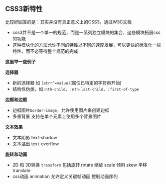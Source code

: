## CSS3新特性

比较好回答的是：其实并没有真正意义上的CSS3，通过W3C文档

* css3并不是一个单一的规范，而是一系列独立模块的集合，这些模块拓展css的功能
* 这种模块化的方法允许不同的特性以不同的速度发展，可以更快的标准化一些特性，而不必等待整个规范的完成

**这里举一些例子**

**选择器**

* 新的选择器 如 `[atrr^=value]`(属性已特定的字符串开始)
* 结构性伪类，如`:nth-child`、`:nth-last-child`、`:first-of-type`

**边框和边框**

* 边框图片`border-image`，允许使用图片来创建边框
* 多重背景 支持在单个元素上使用多个背景图片

**文本效果**

* 文本阴影 text-shadow 
* 文本溢出 text-overflow

**旋转和动画**

* 2D 和 3D转换 `transform` 包括旋转 rotate 缩放 scale 倾斜 skew 平移 translate
* css动画 animation 允许定义关键帧动画 控制动画序列